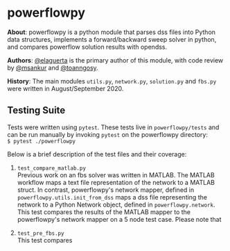 # powerflowpy
__About__: powerflowpy is a python module that parses dss files into Python data structures, implements a forward/backward sweep solver in python, and compares powerflow solution results with opendss.  

__Authors__: [@elaguerta](https://github.com/elaguerta) is the primary author of this module, with code review by [@msankur](https://github.com/msankur/) and [@toanngosy](https://github.com/toanngosy).

__History__: The main modules `utils.py`, `network.py`, `solution.py` and `fbs.py` were written in August/September 2020.  

## Testing Suite
Tests were written using `pytest`. These tests live in `powerflowpy/tests` and can be run manually by invoking `pytest` on the powerflowpy directory:  
`$ pytest ./powerflowpy`

Below is a brief description of the test files and their coverage:  
1. `test_compare_matlab.py`  
Previous work on an fbs solver was written in MATLAB. The MATLAB workflow maps a text file representation of the network to a MATLAB struct. In contrast, powerflowpy's network mapper, defined in `powerflowpy.utils.init_from_dss` maps a dss file representing the network to a Python Network object, defined in `powerflowpy.network`.   This test compares the results of the MATLAB mapper to the powerflowpy's network mapper on a 5 node test case. Please note that 

2. `test_pre_fbs.py`  
This test compares 





